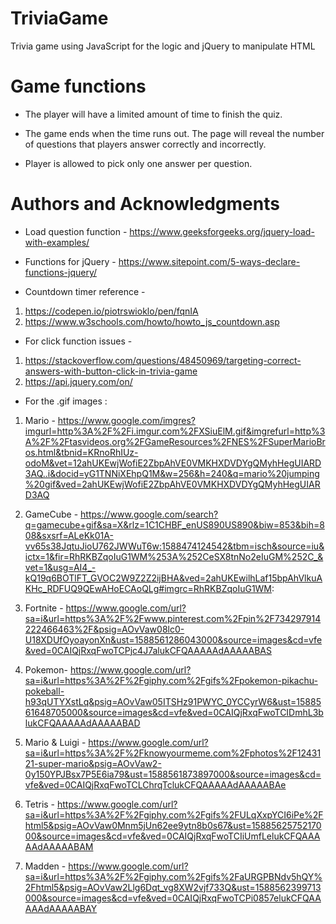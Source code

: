 # TriviaGame
Trivia game using JavaScript for the logic and jQuery to manipulate HTML

# Game functions 
 * The player will have a limited amount of time to finish the quiz. 

  * The game ends when the time runs out. The page will reveal the number of questions that players answer correctly and incorrectly.

* Player is allowed to pick only one answer per question.

# Authors and Acknowledgments 
* Load question function - https://www.geeksforgeeks.org/jquery-load-with-examples/

* Functions for jQuery - https://www.sitepoint.com/5-ways-declare-functions-jquery/ 

* Countdown timer reference - 
1. https://codepen.io/piotrswioklo/pen/fqnIA 
2. https://www.w3schools.com/howto/howto_js_countdown.asp

* For click function issues - 
1. https://stackoverflow.com/questions/48450969/targeting-correct-answers-with-button-click-in-trivia-game
2. https://api.jquery.com/on/

* For the .gif images : 
1. Mario - https://www.google.com/imgres?imgurl=http%3A%2F%2Fi.imgur.com%2FXSiuElM.gif&imgrefurl=http%3A%2F%2Ftasvideos.org%2FGameResources%2FNES%2FSuperMarioBros.html&tbnid=KRnoRhIUz-odoM&vet=12ahUKEwjWofiE2ZbpAhVE0VMKHXDVDYgQMyhHegUIARD3AQ..i&docid=yG1TNNiXEhpQ1M&w=256&h=240&q=mario%20jumping%20gif&ved=2ahUKEwjWofiE2ZbpAhVE0VMKHXDVDYgQMyhHegUIARD3AQ 

2. GameCube - https://www.google.com/search?q=gamecube+gif&sa=X&rlz=1C1CHBF_enUS890US890&biw=853&bih=808&sxsrf=ALeKk01A-vv65s38JqtuJioU762JWWuT6w:1588474124542&tbm=isch&source=iu&ictx=1&fir=RhRKBZqoIuG1WM%253A%252CeSX8tnNo2eIuGM%252C_&vet=1&usg=AI4_-kQ19q6BOTlFT_GVOC2W9Z2Z2ijBHA&ved=2ahUKEwilhLaf15bpAhVlkuAKHc_RDFUQ9QEwAHoECAoQLg#imgrc=RhRKBZqoIuG1WM: 

3. Fortnite - https://www.google.com/url?sa=i&url=https%3A%2F%2Fwww.pinterest.com%2Fpin%2F734297914222466463%2F&psig=AOvVaw08lc0-U18XDUfOyoayonXn&ust=1588561286043000&source=images&cd=vfe&ved=0CAIQjRxqFwoTCPjc4J7alukCFQAAAAAdAAAAABAS

4. Pokemon- https://www.google.com/url?sa=i&url=https%3A%2F%2Fgiphy.com%2Fgifs%2Fpokemon-pikachu-pokeball-h93qUTYXstLq&psig=AOvVaw05ITSHz91PWYC_0YCCyrW6&ust=1588561648705000&source=images&cd=vfe&ved=0CAIQjRxqFwoTCIDmhL3blukCFQAAAAAdAAAAABAD

5. Mario & Luigi - https://www.google.com/url?sa=i&url=https%3A%2F%2Fknowyourmeme.com%2Fphotos%2F1243121-super-mario&psig=AOvVaw2-0y150YPJBsx7P5E6ia79&ust=1588561873897000&source=images&cd=vfe&ved=0CAIQjRxqFwoTCLChrqTclukCFQAAAAAdAAAAABAe

6. Tetris - https://www.google.com/url?sa=i&url=https%3A%2F%2Fgiphy.com%2Fgifs%2FULqXxpYCI6iPe%2Fhtml5&psig=AOvVaw0Mnm5jUn62ee9ytn8b0s67&ust=1588562575217000&source=images&cd=vfe&ved=0CAIQjRxqFwoTCIiUmfLelukCFQAAAAAdAAAAABAM

8. Madden - https://www.google.com/url?sa=i&url=https%3A%2F%2Fgiphy.com%2Fgifs%2FaURGPBNdv5hQY%2Fhtml5&psig=AOvVaw2Llg6Dqt_vg8XW2vjf733Q&ust=1588562399713000&source=images&cd=vfe&ved=0CAIQjRxqFwoTCPi0857elukCFQAAAAAdAAAAABAY



